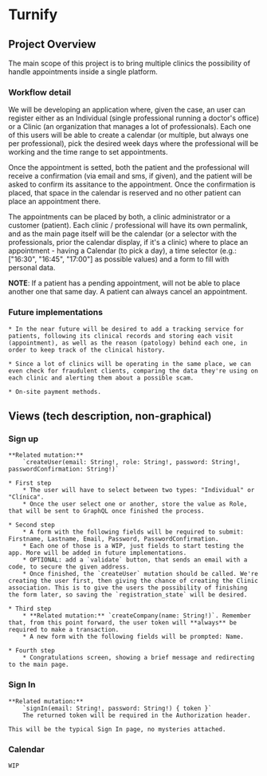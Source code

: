 # Turnify

## Project Overview

The main scope of this project is to bring multiple clinics the possibility of handle appointments inside a single platform. 
    
### Workflow detail

We will be developing an application where, given the case, an user can register either as an Individual (single professional running a doctor's office) or a Clinic (an organization that manages a lot of professionals). Each one of this users will be able to create a calendar (or multiple, but always one per professional), pick the desired week days where the professional will be working and the time range to set appointments. 

Once the appointment is setted, both the patient and the professional will receive a confirmation (via email and sms, if given), and the patient will be asked to confirm its assitance to the appointment. Once the confirmation is placed, that space in the calendar is reserved and no other patient can place an appointment there.

The appointments can be placed by both, a clinic administrator or a customer (patient). Each clinic / professional will have its own permalink, and as the main page itself will be the calendar (or a selector with the professionals, prior the calendar display, if it's a clinic) where to place an appointment - having a Calendar (to pick a day), a time selector (e.g.: ["16:30", "16:45", "17:00"] as possible values) and a form to fill with personal data.

**NOTE**: If a patient has a pending appointment, will not be able to place another one that same day. A patient can always cancel an appointment.
    
### Future implementations
    
    * In the near future will be desired to add a tracking service for patients, following its clinical records and storing each visit (appointment), as well as the reason (patology) behind each one, in order to keep track of the clinical history.
    
    * Since a lot of clinics will be operating in the same place, we can even check for fraudulent clients, comparing the data they're using on each clinic and alerting them about a possible scam.

    * On-site payment methods. 

## Views (tech description, non-graphical)

### Sign up

    **Related mutation:**
        `createUser(email: String!, role: String!, password: String!, passwordConfirmation: String!)`

    * First step
        * The user will have to select between two types: "Individual" or "Clínica".
        * Once the user select one or another, store the value as Role, that will be sent to GraphQL once finished the process.

    * Second step
        * A form with the following fields will be required to submit: Firstname, Lastname, Email, Password, PasswordConfirmation. 
        * Each one of those is a WIP, just fields to start testing the app. More will be added in future implementations.
        * OPTIONAL: add a `validate` button, that sends an email with a code, to secure the given address.
        * Once finished, the `createUser` mutation should be called. We're creating the user first, then giving the chance of creating the Clinic association. This is to give the users the possibility of finishing the form later, so saving the `registration_state` will be desired.

    * Third step
        * **Related mutation:** `createCompany(name: String!)`. Remember that, from this point forward, the user token will **always** be required to make a transaction.
        * A new form with the following fields will be prompted: Name.
    
    * Fourth step
        * Congratulations screen, showing a brief message and redirecting to the main page.

### Sign In
    
    **Related mutation:**
        `signIn(email: String!, password: String!) { token }`
        The returned token will be required in the Authorization header.

    This will be the typical Sign In page, no mysteries attached.

### Calendar
    WIP
